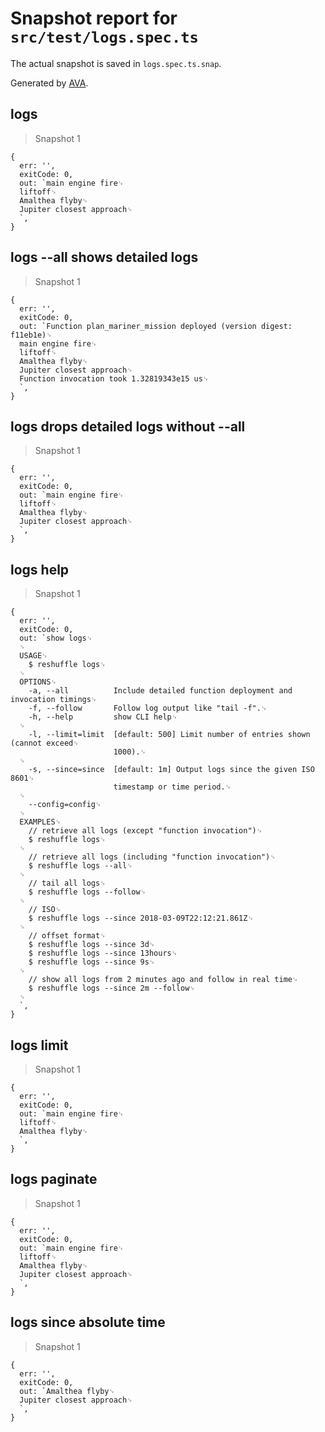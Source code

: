 # Snapshot report for `src/test/logs.spec.ts`

The actual snapshot is saved in `logs.spec.ts.snap`.

Generated by [AVA](https://ava.li).

## logs

> Snapshot 1

    {
      err: '',
      exitCode: 0,
      out: `main engine fire␊
      liftoff␊
      Amalthea flyby␊
      Jupiter closest approach␊
      `,
    }

## logs --all shows detailed logs

> Snapshot 1

    {
      err: '',
      exitCode: 0,
      out: `Function plan_mariner_mission deployed (version digest: f11eb1e)␊
      main engine fire␊
      liftoff␊
      Amalthea flyby␊
      Jupiter closest approach␊
      Function invocation took 1.32819343e15 us␊
      `,
    }

## logs drops detailed logs without --all

> Snapshot 1

    {
      err: '',
      exitCode: 0,
      out: `main engine fire␊
      liftoff␊
      Amalthea flyby␊
      Jupiter closest approach␊
      `,
    }

## logs help

> Snapshot 1

    {
      err: '',
      exitCode: 0,
      out: `show logs␊
      ␊
      USAGE␊
        $ reshuffle logs␊
      ␊
      OPTIONS␊
        -a, --all          Include detailed function deployment and invocation timings␊
        -f, --follow       Follow log output like "tail -f".␊
        -h, --help         show CLI help␊
      ␊
        -l, --limit=limit  [default: 500] Limit number of entries shown (cannot exceed␊
                           1000).␊
      ␊
        -s, --since=since  [default: 1m] Output logs since the given ISO 8601␊
                           timestamp or time period.␊
      ␊
        --config=config␊
      ␊
      EXAMPLES␊
        // retrieve all logs (except "function invocation")␊
        $ reshuffle logs␊
      ␊
        // retrieve all logs (including "function invocation")␊
        $ reshuffle logs --all␊
      ␊
        // tail all logs␊
        $ reshuffle logs --follow␊
      ␊
        // ISO␊
        $ reshuffle logs --since 2018-03-09T22:12:21.861Z␊
      ␊
        // offset format␊
        $ reshuffle logs --since 3d␊
        $ reshuffle logs --since 13hours␊
        $ reshuffle logs --since 9s␊
      ␊
        // show all logs from 2 minutes ago and follow in real time␊
        $ reshuffle logs --since 2m --follow␊
      ␊
      `,
    }

## logs limit

> Snapshot 1

    {
      err: '',
      exitCode: 0,
      out: `main engine fire␊
      liftoff␊
      Amalthea flyby␊
      `,
    }

## logs paginate

> Snapshot 1

    {
      err: '',
      exitCode: 0,
      out: `main engine fire␊
      liftoff␊
      Amalthea flyby␊
      Jupiter closest approach␊
      `,
    }

## logs since absolute time

> Snapshot 1

    {
      err: '',
      exitCode: 0,
      out: `Amalthea flyby␊
      Jupiter closest approach␊
      `,
    }

